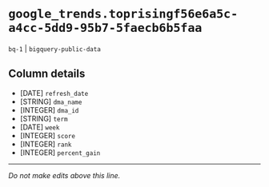 # `google_trends.toprisingf56e6a5c-a4cc-5dd9-95b7-5faecb6b5faa`
`bq-1` | `bigquery-public-data`

## Column details
* [DATE]      `refresh_date`
* [STRING]    `dma_name`
* [INTEGER]   `dma_id`
* [STRING]    `term`
* [DATE]      `week`
* [INTEGER]   `score`
* [INTEGER]   `rank`
* [INTEGER]   `percent_gain`

-------------------------------------------------------------------------------
*Do not make edits above this line.*

